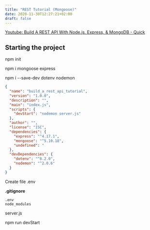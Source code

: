 ```yaml
---
title: "REST Tutorial (Mongoose)"
date: 2020-11-30T12:27:21+02:00
draft: false
---
```


[Youtube: Build A REST API With Node.js, Express, & MongoDB - Quick](https://www.youtube.com/watch?v=fgTGADljAeg&ab_channel=WebDevSimplified)

## Starting the project

npm init

npm i mongoose express

npm i --save-dev dotenv nodemon

```json
{
  "name": "build_a_rest_api_tutorial",
  "version": "1.0.0",
  "description": "",
  "main": "index.js",
  "scripts": {
    "devStart": "nodemon server.js"
  },
  "author": "",
  "license": "ISC",
  "dependencies": {
    "express": "^4.17.1",
    "mongoose": "^5.10.18",
    "undefined": "                                                                           "
  },
  "devDependencies": {
    "dotenv": "^8.2.0",
    "nodemon": "^2.0.6"
  }
}
```

Create file .env



**.gitignore**
```
.env
node_modules
```

server.js

npm run devStart